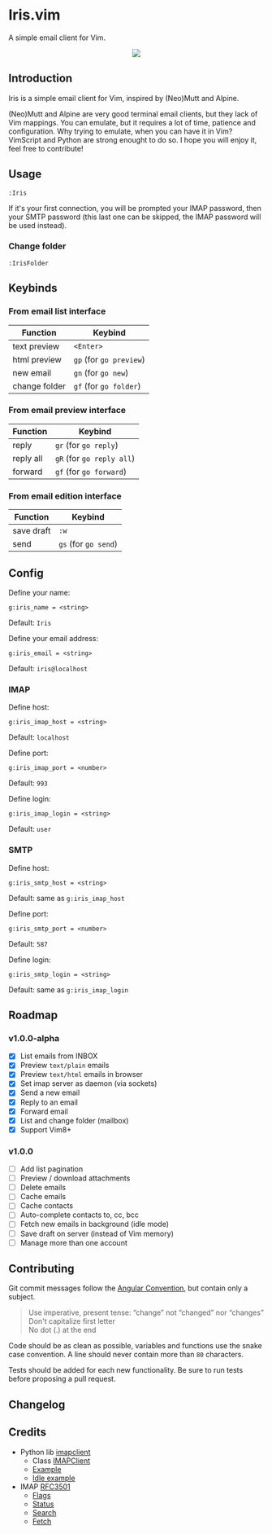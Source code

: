 # Iris.vim

A simple email client for Vim.

<p align="center">
  <img src="https://user-images.githubusercontent.com/10437171/51052187-381b2b00-15d6-11e9-8170-f9344b0264ea.jpeg"></img>
</p>

## Introduction

Iris is a simple email client for Vim, inspired by (Neo)Mutt and Alpine.

(Neo)Mutt and Alpine are very good terminal email clients, but they lack of Vim
mappings. You can emulate, but it requires a lot of time, patience and
configuration. Why trying to emulate, when you can have it in Vim? VimScript
and Python are strong enought to do so. I hope you will enjoy it, feel free to
contribute!

## Usage

```vim
:Iris
```

If it's your first connection, you will be prompted your IMAP password, then
your SMTP password (this last one can be skipped, the IMAP password will be
used instead).

### Change folder

```vim
:IrisFolder
```

## Keybinds
### From email list interface

Function | Keybind
--- | ---
text preview | `<Enter>`
html preview | `gp` (for `go preview`)
new email | `gn` (for `go new`)
change folder | `gf` (for `go folder`)

### From email preview interface

Function | Keybind
--- | ---
reply | `gr` (for `go reply`)
reply all | `gR` (for `go reply all`)
forward | `gf` (for `go forward`)

### From email edition interface

Function | Keybind
--- | ---
save draft | `:w`
send | `gs` (for `go send`)

## Config

Define your name:

```vim
g:iris_name = <string>
```

Default: `Iris`

Define your email address:

```vim
g:iris_email = <string>
```

Default: `iris@localhost`

### IMAP

Define host:

```vim
g:iris_imap_host = <string>
```

Default: `localhost`

Define port:

```vim
g:iris_imap_port = <number>
```

Default: `993`

Define login:

```vim
g:iris_imap_login = <string>
```

Default: `user`

### SMTP

Define host:

```vim
g:iris_smtp_host = <string>
```

Default: same as `g:iris_imap_host`

Define port:

```vim
g:iris_smtp_port = <number>
```

Default: `587`

Define login:

```vim
g:iris_smtp_login = <string>
```

Default: same as `g:iris_imap_login`

## Roadmap

### v1.0.0-alpha
  - [X] List emails from INBOX
  - [X] Preview `text/plain` emails
  - [X] Preview `text/html` emails in browser
  - [X] Set imap server as daemon (via sockets)
  - [X] Send a new email
  - [X] Reply to an email
  - [X] Forward email
  - [X] List and change folder (mailbox)
  - [X] Support Vim8+

### v1.0.0
  - [ ] Add list pagination
  - [ ] Preview / download attachments
  - [ ] Delete emails
  - [ ] Cache emails
  - [ ] Cache contacts
  - [ ] Auto-complete contacts to, cc, bcc
  - [ ] Fetch new emails in background (idle mode)
  - [ ] Save draft on server (instead of Vim memory)
  - [ ] Manage more than one account

## Contributing

Git commit messages follow the [Angular
Convention](https://gist.github.com/stephenparish/9941e89d80e2bc58a153), but
contain only a subject.

  > Use imperative, present tense: “change” not “changed” nor
  > “changes”<br>Don't capitalize first letter<br>No dot (.) at the end

Code should be as clean as possible, variables and functions use the snake case
convention. A line should never contain more than `80` characters.

Tests should be added for each new functionality. Be sure to run tests before
proposing a pull request.

## Changelog

## Credits

  - Python lib [imapclient](https://github.com/mjs/imapclient)
    - Class [IMAPClient](https://github.com/mjs/imapclient/blob/580dc6781b5bf9d4f2a1a74b5d4168ef9b842b87/imapclient/imapclient.py#L162)
    - [Example](https://github.com/mjs/imapclient/blob/master/examples/example.py)
    - [Idle example](https://github.com/mjs/imapclient/blob/master/examples/idle_example.py)
  - IMAP [RFC3501](https://tools.ietf.org/html/rfc3501)
    - [Flags](https://tools.ietf.org/html/rfc3501#section-2.3.2)
    - [Status](https://tools.ietf.org/html/rfc3501#section-6.3.10)
    - [Search](https://tools.ietf.org/html/rfc3501#section-6.4.4)
    - [Fetch](https://tools.ietf.org/html/rfc3501#section-7.4.2)
